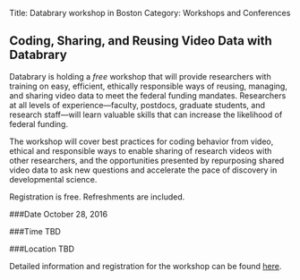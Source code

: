 Title: Databrary workshop in Boston
Category: Workshops and Conferences

## Coding, Sharing, and Reusing Video Data with Databrary

Databrary is holding a *free* workshop that will provide researchers with training on easy, efficient, ethically responsible ways of reusing, managing, and sharing video data to meet the federal funding mandates. Researchers at all levels of experience—faculty, postdocs, graduate students, and research staff—will learn valuable skills that can increase the likelihood of federal funding.

The workshop will cover best practices for coding behavior from video, ethical and responsible ways to enable sharing of research videos with other researchers, and the opportunities presented by repurposing shared video data to ask new questions and accelerate the pace of discovery in developmental science. 

Registration is free. Refreshments are included. 

###Date
October 28, 2016

###Time
TBD

###Location
TBD

Detailed information and registration for the workshop can be found [here](https://goo.gl/forms/ox0F20G4H0T9agvW2).
